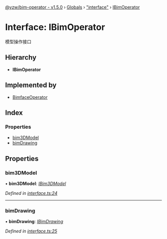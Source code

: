 [@yzw/bim-operator - v1.5.0](../README.md) › [Globals](../globals.md) › ["interface"](../modules/_interface_.md) › [IBimOperator](_interface_.ibimoperator.md)

# Interface: IBimOperator

模型操作接口

## Hierarchy

* **IBimOperator**

## Implemented by

* [BimfaceOperator](../classes/_providers_bimface_operator_.bimfaceoperator.md)

## Index

### Properties

* [bim3DModel](_interface_.ibimoperator.md#bim3dmodel)
* [bimDrawing](_interface_.ibimoperator.md#bimdrawing)

## Properties

###  bim3DModel

• **bim3DModel**: *[IBim3DModel](_interface_.ibim3dmodel.md)*

*Defined in [interface.ts:24](https://github.com/youkaisteve/bim-operator/blob/d807e84/src/interface.ts#L24)*

___

###  bimDrawing

• **bimDrawing**: *[IBimDrawing](_interface_.ibimdrawing.md)*

*Defined in [interface.ts:25](https://github.com/youkaisteve/bim-operator/blob/d807e84/src/interface.ts#L25)*
